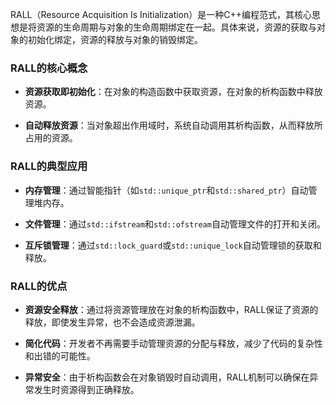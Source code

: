RALL（Resource Acquisition Is Initialization）是一种C++编程范式，其核心思想是将资源的生命周期与对象的生命周期绑定在一起。具体来说，资源的获取与对象的初始化绑定，资源的释放与对象的销毁绑定。

### RALL的核心概念

- **资源获取即初始化**：在对象的构造函数中获取资源，在对象的析构函数中释放资源。
    
- **自动释放资源**：当对象超出作用域时，系统自动调用其析构函数，从而释放所占用的资源。
    

### RALL的典型应用

- **内存管理**：通过智能指针（如`std::unique_ptr`和`std::shared_ptr`）自动管理堆内存。
    
- **文件管理**：通过`std::ifstream`和`std::ofstream`自动管理文件的打开和关闭。
    
- **互斥锁管理**：通过`std::lock_guard`或`std::unique_lock`自动管理锁的获取和释放。
    

### RALL的优点

- **资源安全释放**：通过将资源管理放在对象的析构函数中，RALL保证了资源的释放，即使发生异常，也不会造成资源泄漏。
    
- **简化代码**：开发者不再需要手动管理资源的分配与释放，减少了代码的复杂性和出错的可能性。
    
- **异常安全**：由于析构函数会在对象销毁时自动调用，RALL机制可以确保在异常发生时资源得到正确释放。